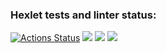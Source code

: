 ### Hexlet tests and linter status:
[![Actions Status](https://github.com/MariaVPetrenko/python-project-49/workflows/hexlet-check/badge.svg)](https://github.com/MariaVPetrenko/python-project-49/actions)
<a href="https://codeclimate.com/github/MariaVPetrenko/python-project-49/maintainability"><img src="https://api.codeclimate.com/v1/badges/b521006fd923755e8202/maintainability" /></a>
<a href="https://asciinema.org/a/600423" target="_blank"><img src="https://asciinema.org/a/600423.svg" /></a>
<a href="https://asciinema.org/a/601238" target="_blank"><img src="https://asciinema.org/a/601238.svg" /></a>
